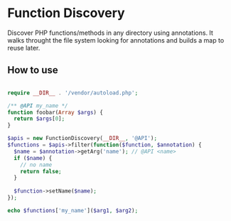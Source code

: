# Function Discovery

Discover PHP functions/methods in any directory using annotations. It walks throught the file system looking for annotations and builds a map to reuse later.

## How to use

```php

require __DIR__ . '/vendor/autoload.php';

/** @API my_name */
function foobar(Array $args) {
  return $args[0];
}

$apis = new FunctionDiscovery(__DIR__, '@API');
$functions = $apis->filter(function($function, $annotation) {
  $name = $annotation->getArg('name'); // @API <name>
  if ($name) {
    // no name
    return false;
  }
  
  $function->setName($name);
});

echo $functions['my_name']($arg1, $arg2);
```
